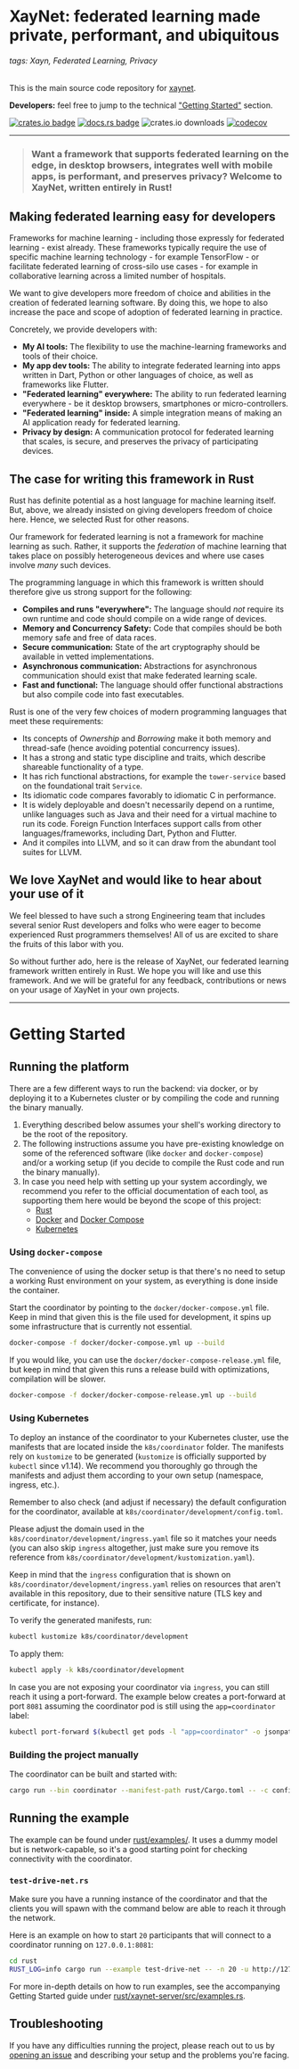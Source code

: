 # XayNet: federated learning made private, performant, and ubiquitous

###### tags: Xayn, Federated Learning, Privacy

This is the main source code repository for [xaynet](https://www.xaynet.dev/).

**Developers:** feel free to jump to the technical ["Getting Started"](#getting-started) section.

[![crates.io badge](https://img.shields.io/crates/v/xaynet.svg)](https://crates.io/crates/xaynet) [![docs.rs badge](https://docs.rs/xaynet/badge.svg)](https://docs.rs/xaynet) ![crates.io downloads](https://img.shields.io/crates/d/xaynet.svg) [![codecov](https://codecov.io/gh/xaynetwork/xaynet/branch/master/graph/badge.svg)](https://codecov.io/gh/xaynetwork/xaynet)

---

> ### Want a framework that supports federated learning on the edge, in desktop browsers, integrates well with mobile apps, is performant, and preserves privacy? Welcome to XayNet, written entirely in Rust!

## Making federated learning easy for developers
Frameworks for machine learning - including those expressly for federated learning - exist already. These frameworks typically require the use of specific machine learning technology - for example TensorFlow - or facilitate federated learning of cross-silo use cases - for example in collaborative learning across a limited number of hospitals.

We want to give developers more freedom of choice and abilities in the creation of federated learning software. By doing this, we hope to also increase the pace and scope of adoption of federated learning in practice.

Concretely, we provide developers with:
- **My AI tools:** The flexibility to use the machine-learning frameworks and tools of their choice.
- **My app dev tools:** The ability to integrate federated learning into apps written in Dart, Python or other languages of choice, as well as frameworks like Flutter.
- **"Federated learning" everywhere:** The ability to run federated learning everywhere - be it desktop browsers, smartphones or micro-controllers.
- **"Federated learning" inside:** A simple integration means of making an AI application ready for federated learning.
- **Privacy by design:** A communication protocol for federated learning that scales, is secure, and preserves the privacy of participating devices.

## The case for writing this framework in Rust

Rust has definite potential as a host language for machine learning itself. But, above, we already insisted on giving developers freedom of choice here. Hence, we selected Rust for other reasons.

Our framework for federated learning is not a framework for machine learning as such. Rather, it supports the *federation* of machine learning that takes place on possibly heterogeneous devices and where use cases involve *many* such devices.

The programming language in which this framework is written should therefore give us strong support for the following:
- **Compiles and runs "everywhere":** The language should *not* require its own runtime and code should compile on a wide range of devices.
- **Memory and Concurrency Safety:** Code that compiles should be both memory safe and free of data races.
- **Secure communication:** State of the art cryptography should be available in vetted implementations.
- **Asynchronous communication:** Abstractions for asynchronous communication should exist that make federated learning scale.
- **Fast and functional:** The language should offer functional abstractions but also compile code into fast executables.

Rust is one of the very few choices of modern programming languages that meet these requirements:
- Its concepts of *Ownership* and *Borrowing* make it both memory and thread-safe (hence avoiding potential concurrency issues).
- It has a strong and static type discipline and traits, which describe shareable functionality of a type.
- It has rich functional abstractions, for example the `tower-service` based on the foundational trait `Service`.
- Its idiomatic code compares favorably to idiomatic C in performance.
- It is widely deployable and doesn't necessarily depend on a runtime, unlike languages such as Java and their need for a virtual machine to run its code. Foreign Function Interfaces support calls from other languages/frameworks, including Dart, Python and Flutter.
- And it compiles into LLVM, and so it can draw from the abundant tool suites for LLVM.

## We love XayNet and would like to hear about your use of it

We feel blessed to have such a strong Engineering team that includes several senior Rust developers and folks who were eager to become experienced Rust programmers themselves! All of us are excited to share the fruits of this labor with you.

So without further ado, here is the release of XayNet, our federated learning framework written entirely in Rust. We hope you will like and use this framework. And we will be grateful for any feedback, contributions or news on your usage of XayNet in your own projects.

---

# Getting Started

## Running the platform

There are a few different ways to run the backend: via docker, or by deploying it to
a Kubernetes cluster or by compiling the code and running the binary manually.

1. Everything described below assumes your shell's working directory to be the root
of the repository.
2. The following instructions assume you have pre-existing knowledge on some
of the referenced software (like `docker` and `docker-compose`) and/or a working
setup (if you decide to compile the Rust code and run the binary manually).
3. In case you need help with setting up your system accordingly, we recommend you
refer to the official documentation of each tool, as supporting them here would be
beyond the scope of this project:
   * [Rust](https://www.rust-lang.org/tools/install)
   * [Docker](https://docs.docker.com/) and [Docker Compose](https://docs.docker.com/compose/)
   * [Kubernetes](https://kubernetes.io/docs/home/)

### Using `docker-compose`

The convenience of using the docker setup is that there's no need to setup a working Rust
environment on your system, as everything is done inside the container.

Start the coordinator by pointing to the `docker/docker-compose.yml` file. Keep in mind that
given this is the file used for development, it spins up some infrastructure that is currently
not essential.

```bash
docker-compose -f docker/docker-compose.yml up --build
```

If you would like, you can use the `docker/docker-compose-release.yml` file, but keep in mind
that given this runs a release build with optimizations, compilation will be slower.

```bash
docker-compose -f docker/docker-compose-release.yml up --build
```

### Using Kubernetes

To deploy an instance of the coordinator to your Kubernetes cluster, use the manifests that are
located inside the `k8s/coordinator` folder. The manifests rely on `kustomize` to be generated
(`kustomize` is officially supported by `kubectl` since v1.14). We recommend you thoroughly go
through the manifests and adjust them according to your own setup (namespace, ingress, etc.).

Remember to also check (and adjust if necessary) the default configuration for the coordinator, available
at `k8s/coordinator/development/config.toml`.

Please adjust the domain used in the `k8s/coordinator/development/ingress.yaml` file so it matches
your needs (you can also skip `ingress` altogether, just make sure you remove its reference from
`k8s/coordinator/development/kustomization.yaml`).

Keep in mind that the `ingress` configuration that is shown on `k8s/coordinator/development/ingress.yaml`
relies on resources that aren't available in this repository, due to their sensitive nature
(TLS key and certificate, for instance).

To verify the generated manifests, run:

```bash
kubectl kustomize k8s/coordinator/development
```

To apply them:

```bash
kubectl apply -k k8s/coordinator/development
```

In case you are not exposing your coordinator via `ingress`, you can still reach it using a port-forward.
The example below creates a port-forward at port `8081` assuming the coordinator pod is still using the
`app=coordinator` label:

```bash
kubectl port-forward $(kubectl get pods -l "app=coordinator" -o jsonpath="{.items[0].metadata.name}") 8081
```

### Building the project manually

The coordinator can be built and started with:

```bash
cargo run --bin coordinator --manifest-path rust/Cargo.toml -- -c configs/config.toml
```

## Running the example

The example can be found under [rust/examples/](./rust/examples/). It uses a dummy model
but is network-capable, so it's a good starting point for checking connectivity with
the coordinator.

### `test-drive-net.rs`

Make sure you have a running instance of the coordinator and that the clients
you will spawn with the command below are able to reach it through the network.

Here is an example on how to start `20` participants that will connect to a coordinator
running on `127.0.0.1:8081`:

```bash
cd rust
RUST_LOG=info cargo run --example test-drive-net -- -n 20 -u http://127.0.0.1:8081
```

For more in-depth details on how to run examples, see the accompanying Getting
Started guide under [rust/xaynet-server/src/examples.rs](./rust/xaynet-server/src/examples.rs).

## Troubleshooting

If you have any difficulties running the project, please reach out to us by
[opening an issue](https://github.com/xaynetwork/xaynet/issues/new) and describing your setup
and the problems you're facing.
